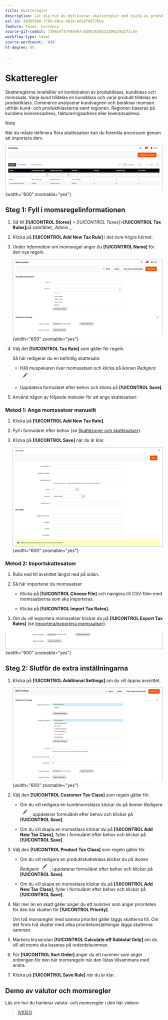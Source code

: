 ```yaml
---
title: Skatteregler
description: Lär dig hur du definierar skatteregler med hjälp av produktklass, kundklass och momssats.
exl-id: 38d65998-7769-49ce-9814-e65df9d77bba
feature: Taxes, Currency
source-git-commit: 7288a4f47940e07c4d083826532308228d271c5e
workflow-type: tm+mt
source-wordcount: '438'
ht-degree: 0%

---
```


# Skatteregler

Skattereglerna innehåller en kombination av produktklass, kundklass och momssats. Varje kund tilldelas en kundklass och varje produkt tilldelas en produktklass. Commerce analyserar kundvagnen och beräknar momsen utifrån kund- och produktklasserna samt regionen. Regionen baseras på kundens leveransadress, faktureringsadress eller leveransadress.

>[!NOTE]
>
>När du måste definiera flera skattesatser kan du förenkla processen genom att importera dem.

![Skatteregler](./assets/tax-rules.png){width="600" zoomable="yes"}

## Steg 1: Fyll i momsregelinformationen

1. Gå till **[!UICONTROL Stores]** > _[!UICONTROL Taxes]_>**[!UICONTROL Tax Rules]**&#x200B;på sidofältet_ Admin _.

1. Klicka på **[!UICONTROL Add New Tax Rule]** i det övre högra hörnet.

1. Under _Information om momsregel_ anger du **[!UICONTROL Name]** för den nya regeln.

   ![Information om momsregel](./assets/tax-rule-information.png){width="600" zoomable="yes"}

1. Välj det **[!UICONTROL Tax Rate]** som gäller för regeln.

   Så här redigerar du en befintlig skattesats:

   - Håll muspekaren över momssatsen och klicka på ikonen _Redigera_ ![Penna](../assets/icon-edit-pencil.png) .

   - Uppdatera formuläret efter behov och klicka på **[!UICONTROL Save]**.

1. Använd någon av följande metoder för att ange skattesatser:

### Metod 1: Ange momssatser manuellt

1. Klicka på **[!UICONTROL Add New Tax Rate]**.

1. Fyll i formuläret efter behov (se [Skattezoner och skattesatser](tax-zones-rates.md)).

1. Klicka på **[!UICONTROL Save]** när du är klar.

   ![Ny momssats](./assets/tax-rate-create-new.png){width="600" zoomable="yes"}

### Metod 2: Importskattesatser

1. Rulla ned till avsnittet längst ned på sidan.

1. Så här importerar du momssatser:

   - Klicka på **[!UICONTROL Choose File]** och navigera till CSV-filen med momssatserna som ska importeras.

   - Klicka på **[!UICONTROL Import Tax Rates]**.

1. Om du vill exportera momssatser klickar du på **[!UICONTROL Export Tax Rates]** (se [Importera/exportera momssatser](../systems/data-transfer-tax-rates.md)).

![Importera/exportera momssatser](./assets/tax-rule-new-import-export.png){width="600" zoomable="yes"}

## Steg 2: Slutför de extra inställningarna

1. Klicka på **[!UICONTROL Additional Settings]** om du vill öppna avsnittet.

   ![Ytterligare inställningar för momsregel](./assets/tax-class-additional-settings.png){width="600" zoomable="yes"}

1. Välj den **[!UICONTROL Customer Tax Class]** som regeln gäller för.

   - Om du vill redigera en kundmomsklass klickar du på ikonen _Redigera_ ![Penna](../assets/icon-edit-pencil.png) , uppdaterar formuläret efter behov och klickar på **[!UICONTROL Save]**.

   - Om du vill skapa en momsklass klickar du på **[!UICONTROL Add New Tax Class]**, fyller i formuläret efter behov och klickar på **[!UICONTROL Save]**.

1. Välj den **[!UICONTROL Product Tax Class]** som regeln gäller för.

   - Om du vill redigera en produktskatteklass klickar du på ikonen _Redigera_ ![Penna](../assets/icon-edit-pencil.png) , uppdaterar formuläret efter behov och klickar på **[!UICONTROL Save]**.

   - Om du vill skapa en momsklass klickar du på **[!UICONTROL Add New Tax Class]**, fyller i formuläret efter behov och klickar på **[!UICONTROL Save]**.

1. När mer än en skatt gäller anger du ett nummer som anger prioriteten för den här skatten för **[!UICONTROL Priority]**.

   Om två momsregler med samma prioritet gäller läggs skatterna till. Om det finns två skatter med olika prioritetsinställningar läggs skatterna samman.

1. Markera kryssrutan **[!UICONTROL Calculate off Subtotal Only]** om du vill att moms ska baseras på orderdelsumman.

1. För **[!UICONTROL Sort Order]** anger du ett nummer som anger ordningen för den här momsregeln när den listas tillsammans med andra.

1. Klicka på **[!UICONTROL Save Rule]** när du är klar.

## Demo av valutor och momsregler

Läs om hur du hanterar valuta- och momsregler i den här videon:

>[!VIDEO](https://video.tv.adobe.com/v/343657/?quality=12&learn=on)
